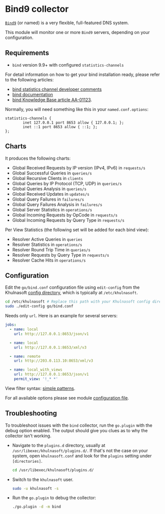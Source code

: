 <!--
title: "Bind9 monitoring with Khulnasoft"
description: "Monitor the health and performance of Bind9 DNS servers with zero configuration, per-second metric granularity, and interactive visualizations."
custom_edit_url: "https://github.com/khulnasoft/go.plugin/edit/master/modules/bind/README.md"
sidebar_label: "Bind9"
learn_status: "Published"
learn_topic_type: "References"
learn_rel_path: "Integrations/Monitor/Webapps"
-->

# Bind9 collector

[`Bind9`](https://www.isc.org/bind/) (or named) is a very flexible, full-featured DNS system.

This module will monitor one or more `Bind9` servers, depending on your configuration.

## Requirements

- `bind` version 9.9+ with configured `statistics-channels`

For detail information on how to get your bind installation ready, please refer to the following articles:

- [bind statistics channel developer comments](http://jpmens.net/2013/03/18/json-in-bind-9-s-statistics-server/)
- [bind documentation](https://ftp.isc.org/isc/bind/9.10.3/doc/arm/Bv9ARM.ch06.html#statistics)
- [bind Knowledge Base article AA-01123](https://kb.isc.org/article/AA-01123/0).

Normally, you will need something like this in your `named.conf.options`:

```
statistics-channels {
        inet 127.0.0.1 port 8653 allow { 127.0.0.1; };
        inet ::1 port 8653 allow { ::1; };
};
```

## Charts

It produces the following charts:

- Global Received Requests by IP version (IPv4, IPv6) in `requests/s`
- Global Successful Queries in `queries/s`
- Global Recursive Clients in `clients`
- Global Queries by IP Protocol (TCP, UDP) in `queries/s`
- Global Queries Analysis in `queries/s`
- Global Received Updates in `updates/s`
- Global Query Failures in `failures/s`
- Global Query Failures Analysis in `failures/s`
- Global Server Statistics in `operations/s`
- Global Incoming Requests by OpCode in `requests/s`
- Global Incoming Requests by Query Type in `requests/s`

Per View Statistics (the following set will be added for each bind view):

- Resolver Active Queries in `queries`
- Resolver Statistics in `operations/s`
- Resolver Round Trip Time in `queries/s`
- Resolver Requests by Query Type in `requests/s`
- Resolver Cache Hits in `operations/s`

## Configuration

Edit the `go/bind.conf` configuration file using `edit-config` from the
Khulnasoft [config directory](https://github.com/khulnasoft/khulnasoft/blob/master/docs/configure/nodes.md), which is typically at `/etc/khulnasoft`.

```bash
cd /etc/khulnasoft # Replace this path with your Khulnasoft config directory
sudo ./edit-config go/bind.conf
```

Needs only `url`. Here is an example for several servers:

```yaml
jobs:
  - name: local
    url: http://127.0.0.1:8653/json/v1

  - name: local
    url: http://127.0.0.1:8653/xml/v3

  - name: remote
    url: http://203.0.113.10:8653/xml/v3

  - name: local_with_views
    url: http://127.0.0.1:8653/json/v1
    permit_view: '!_* *'
```

View filter syntax: [simple patterns](https://docs.khulnasoft.com/libkhulnasoft/simple_pattern/).

For all available options please see
module [configuration file](https://github.com/khulnasoft/go.plugin/blob/master/config/go/bind.conf).

## Troubleshooting

To troubleshoot issues with the `bind` collector, run the `go.plugin` with the debug option enabled. The output should
give you clues as to why the collector isn't working.

- Navigate to the `plugins.d` directory, usually at `/usr/libexec/khulnasoft/plugins.d/`. If that's not the case on
  your system, open `khulnasoft.conf` and look for the `plugins` setting under `[directories]`.

  ```bash
  cd /usr/libexec/khulnasoft/plugins.d/
  ```

- Switch to the `khulnasoft` user.

  ```bash
  sudo -u khulnasoft -s
  ```

- Run the `go.plugin` to debug the collector:

  ```bash
  ./go.plugin -d -m bind
  ```


